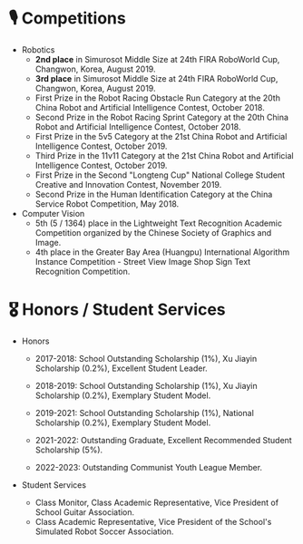 # 🎙 Competitions 
- Robotics
    - **2nd place** in Simurosot Middle Size at 24th FIRA RoboWorld Cup, Changwon, Korea, August 2019.
    - **3rd place** in Simurosot Middle Size at 24th FIRA RoboWorld Cup, Changwon, Korea, August 2019.
    - First Prize in the Robot Racing Obstacle Run Category at the 20th China Robot and Artificial Intelligence Contest, October 2018.
    - Second Prize in the Robot Racing Sprint Category at the 20th China Robot and Artificial Intelligence Contest, October 2018.
    - First Prize in the 5v5 Category at the 21st China Robot and Artificial Intelligence Contest, October 2019.
    - Third Prize in the 11v11 Category at the 21st China Robot and Artificial Intelligence Contest, October 2019.
    - First Prize in the Second "Longteng Cup" National College Student Creative and Innovation Contest, November 2019.
    - Second Prize in the Human Identification Category at the China Service Robot Competition, May 2018.
- Computer Vision
    - 5th (5 / 1364) place in the Lightweight Text Recognition Academic Competition organized by the Chinese Society of Graphics and Image.
    - 4th place in the Greater Bay Area (Huangpu) International Algorithm Instance Competition - Street View Image Shop Sign Text Recognition Competition.
    
# 🎖 Honors / Student Services
- Honors
    - 2017-2018: School Outstanding Scholarship (1%), Xu Jiayin Scholarship (0.2%), Excellent Student Leader.

    - 2018-2019: School Outstanding Scholarship (1%), Xu Jiayin Scholarship (0.2%), Exemplary Student Model.

    - 2019-2021: School Outstanding Scholarship (1%), National Scholarship (0.2%), Exemplary Student Model.

    - 2021-2022: Outstanding Graduate, Excellent Recommended Student Scholarship (5%). 
    
    - 2022-2023: Outstanding Communist Youth League Member.
    
- Student Services
    - Class Monitor, Class Academic Representative, Vice President of School Guitar Association.
    - Class Academic Representative, Vice President of the School's Simulated Robot Soccer Association.

